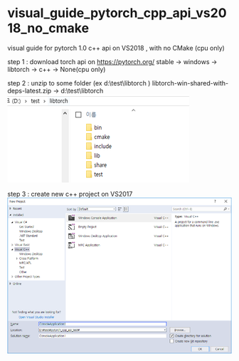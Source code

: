 # visual_guide_pytorch_cpp_api_vs2018_no_cmake
visual guide for pytorch 1.0 c++ api  on VS2018 , with no CMake (cpu only)


step 1 : download torch api on https://pytorch.org/ 
  stable -> windows -> libtorch -> c++ -> None(cpu only) 

step 2 : unzip to some folder (ex d:\test\libtorch )
  libtorch-win-shared-with-deps-latest.zip -> d:\test\libtorch
  ![folder preview](https://github.com/nomoreid/visual_guide_pytorch_cpp_api_vs2018_no_cmake/blob/master/screenshot/0.PNG)

step 3 : create new c++ project on VS2017
  ![folder preview](https://github.com/nomoreid/visual_guide_pytorch_cpp_api_vs2018_no_cmake/blob/master/screenshot/1.png)

